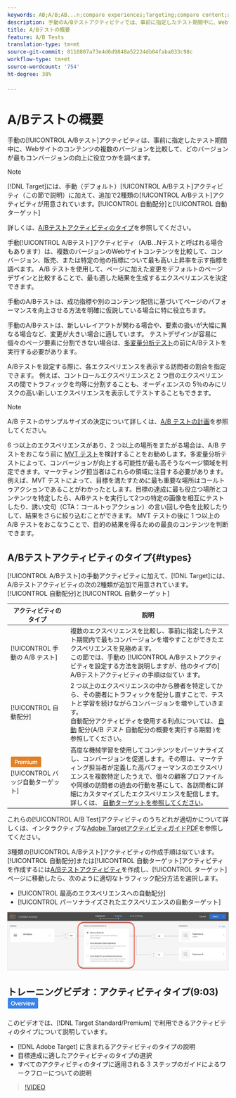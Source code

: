 ```yaml
---
keywords: AB;A/B;AB...n;compare experiences;Targeting;compare content;auto-target;auto-allocate
description: 手動のA/Bテストアクティビティでは、事前に指定したテスト期間中に、Webサイトコンテンツの複数のバージョンを比較して、どのバージョンが最もコンバージョンの向上に役立つかを確認します。
title: A/Bテストの概要
feature: A/B Tests
translation-type: tm+mt
source-git-commit: 8110807a73e4d6d9848a52224db04faba033c98c
workflow-type: tm+mt
source-wordcount: '754'
ht-degree: 38%

---
```



# A/Bテストの概要

手動の[!UICONTROL A/Bテスト]アクティビティは、事前に指定したテスト期間中に、Webサイトのコンテンツの複数のバージョンを比較して、どのバージョンが最もコンバージョンの向上に役立つかを調べます。

>[!NOTE]
>
>[!DNL Target]には、手動（デフォルト）[!UICONTROL A/Bテスト]アクティビティ（この節で説明）に加えて、追加で2種類の[!UICONTROL A/Bテスト]アクティビティが用意されています。[!UICONTROL 自動配分]と[!UICONTROL 自動ターゲット]
>
>詳しくは、[A/Bテストアクティビティのタイプ](#types)を参照してください。

手動[!UICONTROL A/Bテスト]アクティビティ（A/B...Nテストと呼ばれる場合もあります）は、複数のバージョンのWebサイトコンテンツを比較して、コンバージョン、販売、または特定の他の指標について最も高い上昇率を示す指標を調べます。 A/B テストを使用して、ページに加えた変更をデフォルトのページデザインと比較することで、最も適した結果を生成するエクスペリエンスを決定できます。

手動のA/Bテストは、成功指標や別のコンテンツ配信に基づいてページのパフォーマンスを向上させる方法を明確に仮説している場合に特に役立ちます。

手動のA/Bテストは、新しいレイアウトが関わる場合や、要素の扱いが大幅に異なる場合など、変更が大きい場合に適しています。 テストデザインが容易に個々のページ要素に分割できない場合は、[多変量分析テスト](/help/c-activities/c-multivariate-testing/multivariate-testing.md)の前にA/Bテストを実行する必要があります。

A/Bテストを設定する際に、各エクスペリエンスを表示する訪問者の割合を指定できます。 例えば、コントロールエクスペリエンスと 2 つ目のエクスペリエンスの間でトラフィックを均等に分割することも、オーディエンスの 5％のみにリスクの高い新しいエクスペリエンスを表示してテストすることもできます。

>[!NOTE]
>
>A/B テストのサンプルサイズの決定について詳しくは、[A/B テストの計画](/help/c-activities/t-test-ab/sample-size-determination.md)を参照してください。

6 つ以上のエクスペリエンスがあり、2 つ以上の場所をまたがる場合は、A/B テストをおこなう前に [MVT テスト](/help/c-activities/c-multivariate-testing/multivariate-testing.md)を検討することをお勧めします。多変量分析テストによって、コンバージョンが向上する可能性が最も高そうなページ領域を判定できます。マーケティング担当者はこれらの領域に注目する必要があります。例えば、MVT テストによって、目標を満たすために最も重要な場所はコールトゥアクションであることがわかったとします。目標の達成に最も役立つ場所とコンテンツを特定したら、A/Bテストを実行して2つの特定の画像を相互にテストしたり、誘い文句（CTA：コールトゥアクション）の言い回しや色を比較したりして、結果をさらに絞り込むことができます。 MVT テストの後に 1 つ以上の A/B テストをおこなうことで、目的の結果を得るための最良のコンテンツを判断できます。

## A/Bテストアクティビティのタイプ{#types}

[!UICONTROL A/Bテスト]の手動アクティビティに加えて、[!DNL Target]には、A/Bテストアクティビティの次の2種類が追加で用意されています。[!UICONTROL 自動配分]と[!UICONTROL 自動ターゲット]

| アクティビティのタイプ | 説明 |
| --- | --- |
| [!UICONTROL 手動の A/B テスト] | 複数のエクスペリエンスを比較し、事前に指定したテスト期間内で最もコンバージョンを増やすことができたエクスペリエンスを見極めます。<br>この節では、手動の [!UICONTROL A/Bテストアクティビティを設定する方法を説明しますが、他のタイプの] A/Bテストアクティビティの手順は似てい  ます。 |
| [!UICONTROL 自動配分] | 2 つ以上のエクスペリエンスの中から勝者を特定してから、その勝者にトラフィックを配分し直すことで、テストと学習を続けながらコンバージョンを増やしていきます。<br>自動配分アクティビティを使用する利点については、 [自動](/help/c-activities/t-test-ab/sample-size-determination.md#auto-allocate) 配分(A/B *テスト* 自動配分の概要を実行する期間 [](/help/c-activities/automated-traffic-allocation/automated-traffic-allocation.md))を参照してください。 |
| ![プレミアム](/help/assets/premium.png) [!UICONTROL バッジ自動ターゲット] | 高度な機械学習を使用してコンテンツをパーソナライズし、コンバージョンを促進します。その際は、マーケティング担当者が定義した高パフォーマンスのエクスペリエンスを複数特定したうえで、個々の顧客プロファイルや同様の訪問者の過去の行動を基にして、各訪問者に詳細にカスタマイズしたエクスペリエンスを配信します。<br>詳しくは、 [自動ターゲットを参照してください](/help/c-activities/auto-target/auto-target-to-optimize.md)。 |

これらの[!UICONTROL A/B Test]アクティビティのうちどれが適切かについて詳しくは、インタラクティブな[Adobe TargetアクティビティガイドPDF](/help/c-activities/target-activities-guide.md)を参照してください。

3種類の[!UICONTROL A/Bテスト]アクティビティの作成手順は似ています。 [!UICONTROL 自動配分]または[!UICONTROL 自動ターゲット]アクティビティを作成するには[A/Bテストアクティビティ](/help/c-activities/t-test-ab/t-test-create-ab/test-create-ab.md)を作成し、[!UICONTROL ターゲット]ページに移動したら、次のように適切なトラフィック配分方法を選択します。

* [!UICONTROL 最高のエクスペリエンスへの自動配分]
* [!UICONTROL パーソナライズされたエクスペリエンスの自動ターゲット]

![トラフィック配分方法の設定](/help/c-activities/t-test-ab/t-test-create-ab/assets/traffic-allocation-method.png)

## トレーニングビデオ：アクティビティタイプ(9:03) ![概要バッジ](/help/assets/overview.png)

このビデオでは、[!DNL Target Standard/Premium] で利用できるアクティビティのタイプについて説明しています。

* [!DNL Adobe Target] に含まれるアクティビティのタイプの説明
* 目標達成に適したアクティビティのタイプの選択
* すべてのアクティビティのタイプに適用される 3 ステップのガイドによるワークフローについての説明

>[!VIDEO](https://video.tv.adobe.com/v/17386)
